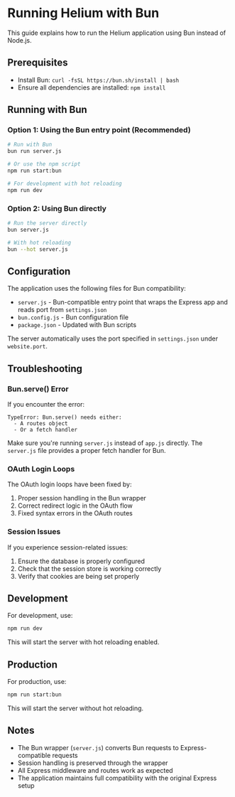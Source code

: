 # Running Helium with Bun

This guide explains how to run the Helium application using Bun instead of Node.js.

## Prerequisites

- Install Bun: `curl -fsSL https://bun.sh/install | bash`
- Ensure all dependencies are installed: `npm install`

## Running with Bun

### Option 1: Using the Bun entry point (Recommended)

```bash
# Run with Bun
bun run server.js

# Or use the npm script
npm run start:bun

# For development with hot reloading
npm run dev
```

### Option 2: Using Bun directly

```bash
# Run the server directly
bun server.js

# With hot reloading
bun --hot server.js
```

## Configuration

The application uses the following files for Bun compatibility:

- `server.js` - Bun-compatible entry point that wraps the Express app and reads port from `settings.json`
- `bun.config.js` - Bun configuration file
- `package.json` - Updated with Bun scripts

The server automatically uses the port specified in `settings.json` under `website.port`.

## Troubleshooting

### Bun.serve() Error

If you encounter the error:
```
TypeError: Bun.serve() needs either:
  - A routes object
  - Or a fetch handler
```

Make sure you're running `server.js` instead of `app.js` directly. The `server.js` file provides a proper fetch handler for Bun.

### OAuth Login Loops

The OAuth login loops have been fixed by:
1. Proper session handling in the Bun wrapper
2. Correct redirect logic in the OAuth flow
3. Fixed syntax errors in the OAuth routes

### Session Issues

If you experience session-related issues:
1. Ensure the database is properly configured
2. Check that the session store is working correctly
3. Verify that cookies are being set properly

## Development

For development, use:
```bash
npm run dev
```

This will start the server with hot reloading enabled.

## Production

For production, use:
```bash
npm run start:bun
```

This will start the server without hot reloading.

## Notes

- The Bun wrapper (`server.js`) converts Bun requests to Express-compatible requests
- Session handling is preserved through the wrapper
- All Express middleware and routes work as expected
- The application maintains full compatibility with the original Express setup
